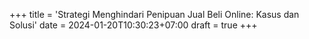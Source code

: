 +++
title = 'Strategi Menghindari Penipuan Jual Beli Online: Kasus dan Solusi'
date = 2024-01-20T10:30:23+07:00
draft = true
+++
